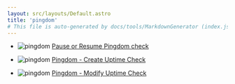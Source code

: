 ```yaml
---
layout: src/layouts/Default.astro
title: 'pingdom'
# This file is auto-generated by docs/tools/MarkdownGenerator (index.js)
---
```


<ul>

<li>

![pingdom](https://i.octopus.com/library/step-templates/pingdom.png) [Pause or Resume Pingdom check](/pingdom/pause-or-resume-pingdom-check/)

</li>
        
<li>

![pingdom](https://i.octopus.com/library/step-templates/pingdom.png) [Pingdom - Create Uptime Check](/pingdom/pingdom-create-uptime-check/)

</li>
        
<li>

![pingdom](https://i.octopus.com/library/step-templates/pingdom.png) [Pingdom - Modify Uptime Check](/pingdom/pingdom-modify-uptime-check/)

</li>
        
</ul>
